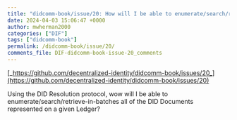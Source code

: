 ```yaml
---
title: "didcomm-book/issue/20: How will I be able to enumerate/search/retrieve-in-batches all of the DID Documents represented on a given Ledger?"
date: 2024-04-03 15:06:47 +0000
author: mwherman2000
categories: ["DIF"]
tags: ["didcomm-book"]
permalink: /didcomm-book/issue/20/
comments_file: DIF-didcomm-book-issue-20_comments
---
```


[_https://github.com/decentralized-identity/didcomm-book/issues/20_](https://github.com/decentralized-identity/didcomm-book/issues/20)

Using the DID Resolution protocol, wow will I be able to enumerate/search/retrieve-in-batches all of the DID Documents represented on a given Ledger?